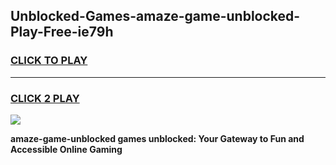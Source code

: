 
## Unblocked-Games-amaze-game-unblocked-Play-Free-ie79h
<h3>
<a href="https://premium76.site?title=amaze-game-unblocked&ref=10A">CLICK TO PLAY</a></h3>
<hr>

<h3>
<a href="https://premium76.site?title=amaze-game-unblocked&ref=10A">CLICK 2 PLAY</a>
  
</h3>

<a href="https://premium76.site?title=amaze-game-unblocked&ref=10A"><img src="https://clearcache.store/games.png"></a>


**amaze-game-unblocked games unblocked: Your Gateway to Fun and Accessible Online Gaming**
